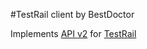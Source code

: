 #TestRail client by BestDoctor

Implements [API v2](http://docs.gurock.com/testrail-api2/start) for [TestRail](https://www.gurock.com/testrail/)

